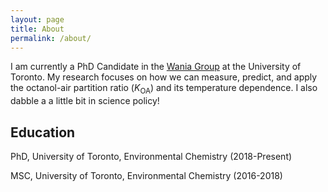```yaml
---
layout: page
title: About
permalink: /about/
---
```


I am currently a PhD Candidate in the [Wania Group](https://www.utsc.utoronto.ca/labs/wania/) at the University of Toronto. My research focuses on how we can measure, predict, and apply the octanol-air partition ratio (*K*<sub>OA</sub>) and its temperature dependence. I also dabble a a little bit in science policy!

## Education

PhD, University of Toronto, Environmental Chemistry (2018-Present)

MSC, University of Toronto, Environmental Chemistry (2016-2018)

